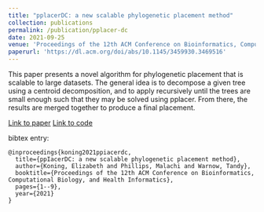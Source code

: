```yaml
---
title: "pplacerDC: a new scalable phylogenetic placement method"
collection: publications
permalink: /publication/pplacer-dc
date: 2021-09-25
venue: 'Proceedings of the 12th ACM Conference on Bioinformatics, Computational Biology, and Health Informatics'
paperurl: 'https://dl.acm.org/doi/abs/10.1145/3459930.3469516'
---
```


This paper presents a novel algorithm for phylogenetic placement that is scalable to large datasets.
The general idea is to decompose a given tree using a centroid decomposition, and to apply recursively until the trees are small enough such that they may be solved using pplacer.
From there, the results are merged together to produce a final placement.

[Link to paper](https://dl.acm.org/doi/abs/10.1145/3459930.3469516)
[Link to code](https://github.com/kodingkoning/pplacerDC)

bibtex entry:
```
@inproceedings{koning2021ppiacerdc,
  title={ppIacerDC: a new scalable phylogenetic placement method},
  author={Koning, Elizabeth and Phillips, Malachi and Warnow, Tandy},
  booktitle={Proceedings of the 12th ACM Conference on Bioinformatics, Computational Biology, and Health Informatics},
  pages={1--9},
  year={2021}
}
```